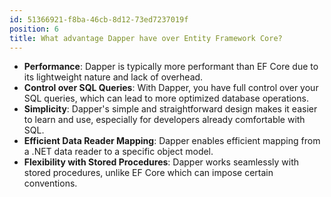 ```yaml
---
id: 51366921-f8ba-46cb-8d12-73ed7237019f
position: 6
title: What advantage Dapper have over Entity Framework Core?
---
```


- **Performance**: Dapper is typically more performant than EF Core due to its lightweight nature and lack of overhead.
- **Control over SQL Queries**: With Dapper, you have full control over your SQL queries, which can lead to more optimized database operations.
- **Simplicity**: Dapper's simple and straightforward design makes it easier to learn and use, especially for developers already comfortable with SQL.
- **Efficient Data Reader Mapping**: Dapper enables efficient mapping from a .NET data reader to a specific object model.
- **Flexibility with Stored Procedures**: Dapper works seamlessly with stored procedures, unlike EF Core which can impose certain conventions.